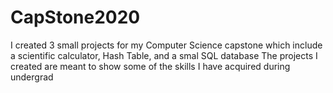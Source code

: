 # CapStone2020
I created 3 small projects for my Computer Science capstone which include a scientific calculator, Hash Table, and a smal SQL database
The projects I created are meant to show some of the skills I have acquired during undergrad
